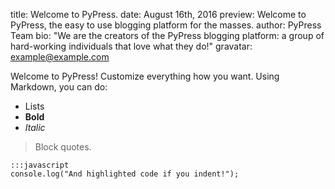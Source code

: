 title: Welcome to PyPress.
date: August 16th, 2016
preview: Welcome to PyPress, the easy to use blogging platform for the masses.
author: PyPress Team
bio: "We are the creators of the PyPress blogging platform: a group of hard-working individuals that love what they do!"
gravatar: example@example.com


Welcome to PyPress! Customize everything how you want. Using Markdown, you can do:

* Lists
* **Bold**
* *Italic*

> Block quotes.

	:::javascript
	console.log("And highlighted code if you indent!");